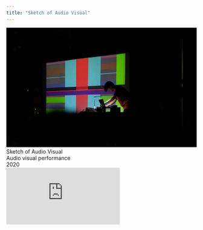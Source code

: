 ```yaml
---
title: "Sketch of Audio Visual"
---
```


  <img class="img" src="./img-0.png">
  <div class="ttlbox">
    <div class="ttl">
        Sketch of Audio Visual
    </div>
    <div class="inf">
        Audio visual performance<br>
        2020
    </div>
  </div>


  <div class="box">
      <div class="dscrptn">
      </div>
  </div>


  <div class="box">
      <div class="dscrptn">
      </div>
  </div>



  <div class="box"></div>

  <iframe title="vimeo-player" src="https://player.vimeo.com/video/476845735" frameborder="0" allowfullscreen></iframe>
